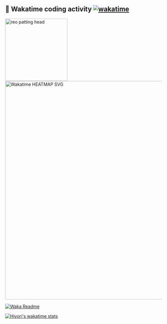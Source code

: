## 🦄 Wakatime coding activity  [![wakatime](https://wakatime.com/badge/user/49dba2c5-26e1-43a7-9d07-e0f8613d1227.svg)](https://wakatime.com/@49dba2c5-26e1-43a7-9d07-e0f8613d1227) 
<a href="https://postimg.cc/mc5m8973"><img src="https://i.postimg.cc/RFM2CQFY/reo-patting.webp" width="200" alt="reo patting head"/></a> <img src="https://wakatime.com/share/@hiyori/ef87015d-57e0-4afb-bb56-1a99a24ea312.svg" width="700" alt="Wakatime HEATMAP SVG"/>


[![Waka Readme](https://github.com/hiyorijl/hiyorijl/actions/workflows/Waka%20Readme.yml/badge.svg)](https://github.com/hiyorijl/hiyorijl/actions/workflows/Waka%20Readme.yml)


<!--START_SECTION:waka-->
<!--END_SECTION:waka-->

 [![Hiyori's wakatime stats](https://github-readme-stats.vercel.app/api/wakatime?username=hiyori&theme=buefy&range=last_year&is_including_today=true&layout=compact)](https://github.com/anuraghazra/github-readme-stats)
